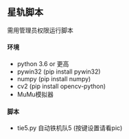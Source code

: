 星轨脚本
---
需用管理员权限运行脚本

#### 环境
- python 3.6 or 更高
- pywin32 (pip install pywin32)
- numpy (pip install numpy)
- cv2 (pip install opencv-python)
- MuMu模拟器

#### 脚本
- tie5.py 自动铁机队5 (按键设置请看pic)
